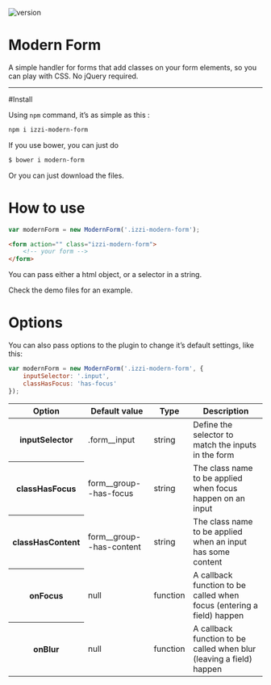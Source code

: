 ![version](https://img.shields.io/badge/version-2.0.9-orange.svg?style=flat-square)

# Modern Form

A simple handler for forms that add classes on your form elements, so you can play with CSS. No jQuery required.

---

#Install

Using `npm` command, it’s as simple as this :
```bash
npm i izzi-modern-form
```

If you use bower, you can just do

```bash
$ bower i modern-form
```

Or you can just download the files.

# How to use

```javascript
var modernForm = new ModernForm('.izzi-modern-form');
```

```html
<form action="" class="izzi-modern-form">
	<!-- your form -->
</form>
```

You can pass either a html object, or a selector in a string.

Check the demo files for an example.

# Options

You can also pass options to the plugin to change it’s default settings, like this:

```javascript
var modernForm = new ModernForm('.izzi-modern-form', {
	inputSelector: '.input',
	classHasFocus: 'has-focus'
});
```

<table>
	<thead>
		<tr>
			<th>Option</th>
			<th>Default value</th>
			<th>Type</th>
			<th>Description</th>
		</tr>
	</thead>
	<tbody>
		<tr>
			<th>inputSelector</th>
			<td>.form__input</td>
			<td>string</td>
			<td>Define the selector to match the inputs in the form</td>
		</tr>
		<tr>
			<th>classHasFocus</th>
			<td>form__group--has-focus</td>
			<td>string</td>
			<td>The class name to be applied when focus happen on an input</td>
		</tr>
		<tr>
			<th>classHasContent</th>
			<td>form__group--has-content</td>
			<td>string</td>
			<td>The class name to be applied when an input has some content</td>
		</tr>
		<tr>
			<th>onFocus</th>
			<td>null</td>
			<td>function</td>
			<td>A callback function to be called when focus (entering a field) happen</td>
		</tr>
		<tr>
			<th>onBlur</th>
			<td>null</td>
			<td>function</td>
			<td>A callback function to be called when blur (leaving a field) happen</td>
		</tr>
	</tbody>
</table>

